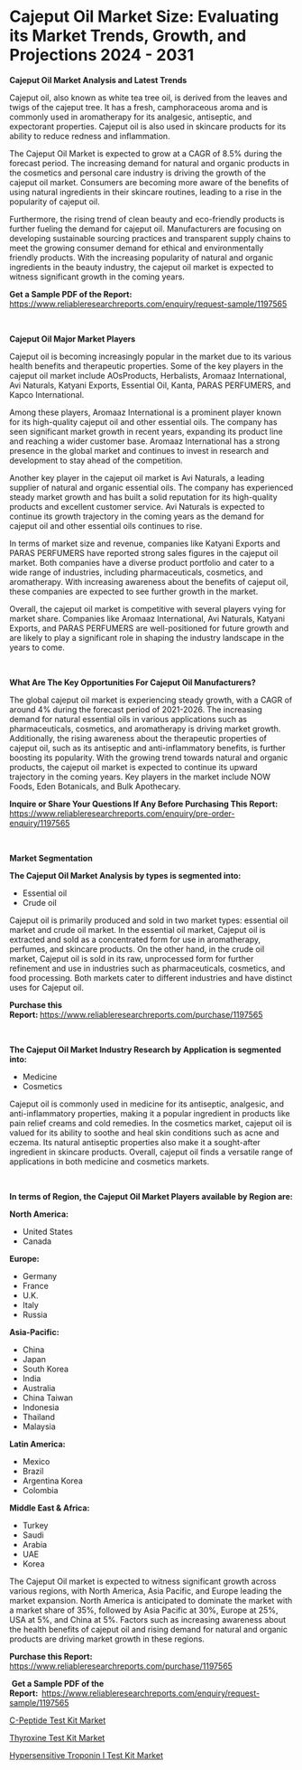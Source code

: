 <p><h1>Cajeput Oil Market Size: Evaluating its Market Trends, Growth, and Projections 2024 - 2031</h1></p><p><strong>Cajeput Oil Market Analysis and Latest Trends</strong></p>
<p><p>Cajeput oil, also known as white tea tree oil, is derived from the leaves and twigs of the cajeput tree. It has a fresh, camphoraceous aroma and is commonly used in aromatherapy for its analgesic, antiseptic, and expectorant properties. Cajeput oil is also used in skincare products for its ability to reduce redness and inflammation.</p><p>The Cajeput Oil Market is expected to grow at a CAGR of 8.5% during the forecast period. The increasing demand for natural and organic products in the cosmetics and personal care industry is driving the growth of the cajeput oil market. Consumers are becoming more aware of the benefits of using natural ingredients in their skincare routines, leading to a rise in the popularity of cajeput oil.</p><p>Furthermore, the rising trend of clean beauty and eco-friendly products is further fueling the demand for cajeput oil. Manufacturers are focusing on developing sustainable sourcing practices and transparent supply chains to meet the growing consumer demand for ethical and environmentally friendly products. With the increasing popularity of natural and organic ingredients in the beauty industry, the cajeput oil market is expected to witness significant growth in the coming years.</p></p>
<p><strong>Get a Sample PDF of the Report:&nbsp;</strong> <a href="https://www.reliableresearchreports.com/enquiry/request-sample/1197565">https://www.reliableresearchreports.com/enquiry/request-sample/1197565</a></p>
<p>&nbsp;</p>
<p><strong>Cajeput Oil Major Market Players</strong></p>
<p><p>Cajeput oil is becoming increasingly popular in the market due to its various health benefits and therapeutic properties. Some of the key players in the cajeput oil market include AOsProducts, Herbalists, Aromaaz International, Avi Naturals, Katyani Exports, Essential Oil, Kanta, PARAS PERFUMERS, and Kapco International.</p><p>Among these players, Aromaaz International is a prominent player known for its high-quality cajeput oil and other essential oils. The company has seen significant market growth in recent years, expanding its product line and reaching a wider customer base. Aromaaz International has a strong presence in the global market and continues to invest in research and development to stay ahead of the competition.</p><p>Another key player in the cajeput oil market is Avi Naturals, a leading supplier of natural and organic essential oils. The company has experienced steady market growth and has built a solid reputation for its high-quality products and excellent customer service. Avi Naturals is expected to continue its growth trajectory in the coming years as the demand for cajeput oil and other essential oils continues to rise.</p><p>In terms of market size and revenue, companies like Katyani Exports and PARAS PERFUMERS have reported strong sales figures in the cajeput oil market. Both companies have a diverse product portfolio and cater to a wide range of industries, including pharmaceuticals, cosmetics, and aromatherapy. With increasing awareness about the benefits of cajeput oil, these companies are expected to see further growth in the market.</p><p>Overall, the cajeput oil market is competitive with several players vying for market share. Companies like Aromaaz International, Avi Naturals, Katyani Exports, and PARAS PERFUMERS are well-positioned for future growth and are likely to play a significant role in shaping the industry landscape in the years to come.</p></p>
<p>&nbsp;</p>
<p><strong>What Are The Key Opportunities For Cajeput Oil Manufacturers?</strong></p>
<p><p>The global cajeput oil market is experiencing steady growth, with a CAGR of around 4% during the forecast period of 2021-2026. The increasing demand for natural essential oils in various applications such as pharmaceuticals, cosmetics, and aromatherapy is driving market growth. Additionally, the rising awareness about the therapeutic properties of cajeput oil, such as its antiseptic and anti-inflammatory benefits, is further boosting its popularity. With the growing trend towards natural and organic products, the cajeput oil market is expected to continue its upward trajectory in the coming years. Key players in the market include NOW Foods, Eden Botanicals, and Bulk Apothecary.</p></p>
<p><strong>Inquire or Share Your Questions If Any Before Purchasing This Report:</strong> <a href="https://www.reliableresearchreports.com/enquiry/pre-order-enquiry/1197565">https://www.reliableresearchreports.com/enquiry/pre-order-enquiry/1197565</a></p>
<p>&nbsp;</p>
<p><strong>Market Segmentation</strong></p>
<p><strong>The Cajeput Oil Market Analysis by types is segmented into:</strong></p>
<p><ul><li>Essential oil</li><li>Crude oil</li></ul></p>
<p><p>Cajeput oil is primarily produced and sold in two market types: essential oil market and crude oil market. In the essential oil market, Cajeput oil is extracted and sold as a concentrated form for use in aromatherapy, perfumes, and skincare products. On the other hand, in the crude oil market, Cajeput oil is sold in its raw, unprocessed form for further refinement and use in industries such as pharmaceuticals, cosmetics, and food processing. Both markets cater to different industries and have distinct uses for Cajeput oil.</p></p>
<p><strong>Purchase this Report:&nbsp;</strong><a href="https://www.reliableresearchreports.com/purchase/1197565">https://www.reliableresearchreports.com/purchase/1197565</a></p>
<p>&nbsp;</p>
<p><strong>The Cajeput Oil Market Industry Research by Application is segmented into:</strong></p>
<p><ul><li>Medicine</li><li>Cosmetics</li></ul></p>
<p><p>Cajeput oil is commonly used in medicine for its antiseptic, analgesic, and anti-inflammatory properties, making it a popular ingredient in products like pain relief creams and cold remedies. In the cosmetics market, cajeput oil is valued for its ability to soothe and heal skin conditions such as acne and eczema. Its natural antiseptic properties also make it a sought-after ingredient in skincare products. Overall, cajeput oil finds a versatile range of applications in both medicine and cosmetics markets.</p></p>
<p>&nbsp;</p>
<p><strong>In terms of Region, the Cajeput Oil Market Players available by Region are:</strong></p>
<p>
    <p> <strong> North America: </strong>
        <ul>
            <li>United States</li>
            <li>Canada</li>
        </ul>
        </p> 
    <p> <strong> Europe: </strong>
        <ul>
            <li>Germany</li>
            <li>France</li>
            <li>U.K.</li>
            <li>Italy</li>
            <li>Russia</li>
        </ul>
        </p> 
    <p> <strong> Asia-Pacific: </strong>
        <ul>
            <li>China</li>
            <li>Japan</li>
            <li>South Korea</li>
            <li>India</li>
            <li>Australia</li>
            <li>China Taiwan</li>
            <li>Indonesia</li>
            <li>Thailand</li>
            <li>Malaysia</li>
        </ul>
        </p> 
    <p> <strong> Latin America: </strong>
        <ul>
            <li>Mexico</li>
            <li>Brazil</li>
            <li>Argentina Korea</li>
            <li>Colombia</li>
        </ul>
        </p> 
    <p> <strong> Middle East & Africa: </strong>
        <ul>
            <li>Turkey</li>
            <li>Saudi</li>
            <li>Arabia</li>
            <li>UAE</li>
            <li>Korea</li>
        </ul>
    </p>
    </p>
<p><p>The Cajeput Oil market is expected to witness significant growth across various regions, with North America, Asia Pacific, and Europe leading the market expansion. North America is anticipated to dominate the market with a market share of 35%, followed by Asia Pacific at 30%, Europe at 25%, USA at 5%, and China at 5%. Factors such as increasing awareness about the health benefits of cajeput oil and rising demand for natural and organic products are driving market growth in these regions.</p></p>
<p><strong>Purchase this Report: </strong><a href="https://www.reliableresearchreports.com/purchase/1197565">https://www.reliableresearchreports.com/purchase/1197565</a></p>
<p>&nbsp;<strong>Get a Sample PDF of the Report:&nbsp;&nbsp;</strong><a href="https://www.reliableresearchreports.com/enquiry/request-sample/1197565">https://www.reliableresearchreports.com/enquiry/request-sample/1197565</a></p>
<p><strong></strong></p>
<p><p><a href="https://view.publitas.com/reportprime-1/c-peptide-test-kit-market-size-and-growth-market-segmentation-regional-and-country-breakdowns-and-market-trends-for-period-from-2023-2030/">C-Peptide Test Kit Market</a></p><p><a href="https://view.publitas.com/reportprime-1/thyroxine-test-kit-market-size-market-trends-and-growth-outlook-forecasted-for-period-from-2023-to-2030/">Thyroxine Test Kit Market</a></p><p><a href="https://view.publitas.com/reportprime-1/hypersensitive-troponin-i-test-kit-market-growth-market-trends-covid-19-impact-and-forecasts-for-period-from-2023-2030/">Hypersensitive Troponin I Test Kit Market</a></p></p>